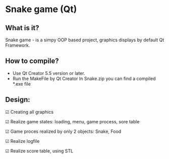 ﻿# Snake game (Qt)

## What is it?
Snake game - is a simpy OOP based project, graphics displays by default Qt Framework. 

## How to compile?
- Use Qt Creator 5.5 version or later.
- Run the MakeFile by Qt Creator
In Snake.zip you can find a compiled *.exe file

## Design:
☑ Creating all graphics

☑ Realize game states: loading, menu, game process, sore table

☑ Game proces realized by only 2 objects: Snake, Food

☑ Realize logfile

☑ Realize score table, using STL
